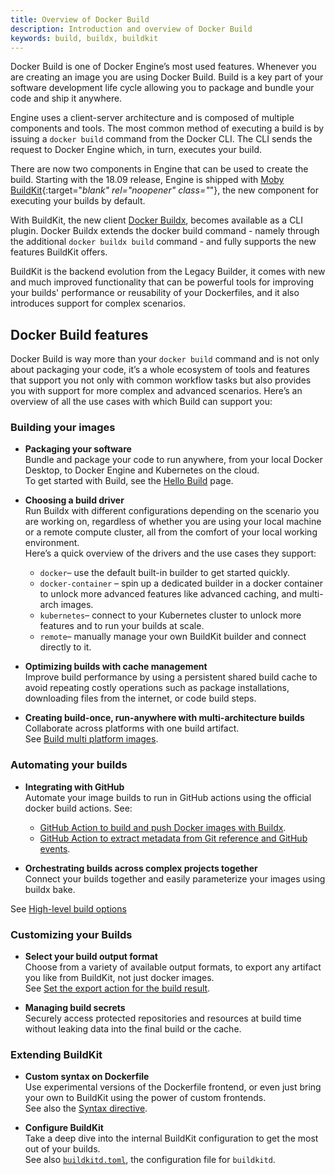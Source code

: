 ```yaml
---
title: Overview of Docker Build
description: Introduction and overview of Docker Build
keywords: build, buildx, buildkit
---
```


Docker Build is one of Docker Engine’s most used features. Whenever you are
creating an image you are using Docker Build. Build is a key part of your
software development life cycle allowing you to package and bundle your code
and ship it anywhere.

Engine uses a client-server architecture and is composed of multiple components
and tools. The most common method of executing a build is by issuing a
`docker build` command from the Docker CLI. The CLI sends the request to Docker
Engine which, in turn, executes your build.

There are now two components in Engine that can be used to create the build.
Starting with the 18.09 release, Engine is shipped with [Moby BuildKit](https://github.com/moby/buildkit){:target="_blank" rel="noopener" class="_"},
the new component for executing your builds by default.

With BuildKit, the new client [Docker Buildx](buildx/index.md), becomes
available as a CLI plugin. Docker Buildx extends the docker build command -
namely through the additional `docker buildx build` command - and fully
supports the new features BuildKit offers.

BuildKit is the backend evolution from the Legacy Builder, it comes with new
and much improved functionality that can be powerful tools for improving your
builds' performance or reusability of your Dockerfiles, and it also introduces
support for complex scenarios.

## Docker Build features

Docker Build is way more than your `docker build` command and is not only about packaging your code, it’s a whole ecosystem of tools and features that support you not only with common workflow tasks but also provides you with support for more complex and advanced scenarios.
Here’s an overview of all the use cases with which Build can support you:

### Building your images

* **Packaging your software**  
Bundle and package your code to run anywhere, from your local Docker Desktop, to Docker Engine and Kubernetes on the cloud.  
To get started with Build, see the [Hello Build](hellobuild.md) page.

* **Choosing a build driver**  
Run Buildx with different configurations depending on the scenario you are working on, regardless of whether you are using your local machine or a remote compute cluster, all from the comfort of your local working environment.  
Here’s a quick overview of the drivers and the use cases they support:  
    * `docker`– use the default built-in builder to get started quickly.
    * `docker-container` – spin up a dedicated builder in a docker container to unlock more advanced features like advanced caching, and multi-arch images.
    * `kubernetes`– connect to your Kubernetes cluster to unlock more features and to run your builds at scale.
    * `remote`–  manually manage your own BuildKit builder and connect directly to it.

* **Optimizing builds with cache management**  
Improve build performance by using a persistent shared build cache to avoid repeating costly operations such as package installations, downloading files from the internet, or code build steps.

* **Creating build-once, run-anywhere with multi-architecture builds**
Collaborate across platforms with one build artifact.  
See [Build multi platform images](buildx/index.md/#build-multi-platform-images).

### Automating your builds

* **Integrating with GitHub**  
Automate your image builds to run in GitHub actions using the official docker build actions. See:  
    * [GitHub Action to build and push Docker images with Buildx](https://github.com/docker/build-push-action).
    * [GitHub Action to extract metadata from Git reference and GitHub events](https://github.com/docker/metadata-action/).

* **Orchestrating builds across complex projects together**  
Connect your builds together and easily parameterize your images using buildx bake.  
<!--replace when Bake content is onboarded -->
See [High-level build options](buildx/index.md/#high-level-build-options)

### Customizing your Builds

* **Select your build output format**  
Choose from a variety of available output formats, to export any artifact you like from BuildKit, not just docker images.  
See [Set the export action for the build result](../engine/reference/commandline/buildx_build.md/#output).

* **Managing build secrets**  
Securely access protected repositories and resources at build time without leaking data into the final build or the cache.

### Extending BuildKit

* **Custom syntax on Dockerfile**  
Use experimental versions of the Dockerfile frontend, or even just bring your own to BuildKit using the power of custom frontends.  
See also the [Syntax directive](../engine/reference/builder/#syntax).

* **Configure BuildKit**  
Take a deep dive into the internal BuildKit configuration to get the most out of your builds.  
See also [`buildkitd.toml`](https://github.com/moby/buildkit/blob/master/docs/buildkitd.toml.md), the configuration file for `buildkitd`.

